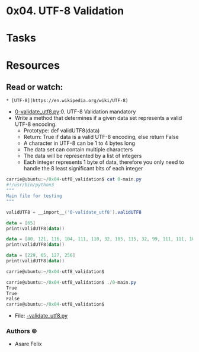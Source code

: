# 0x04. UTF-8 Validation
# Tasks
# Resources
## Read or watch:
    * [UTF-8](https://en.wikipedia.org/wiki/UTF-8)

* [0-validate_utf8.py](./0-validate_utf8.py):0. UTF-8 Validation
mandatory
* Write a method that determines if a given data set represents a valid UTF-8 encoding.
    * Prototype: def validUTF8(data)
    * Return: True if data is a valid UTF-8 encoding, else return False
    * A character in UTF-8 can be 1 to 4 bytes long
    * The data set can contain multiple characters
    * The data will be represented by a list of integers
    * Each integer represents 1 byte of data, therefore you only need to handle   the 8 least significant bits of each integer
```powershell
carrie@ubuntu:~/0x04-utf8_validation$ cat 0-main.py
#!/usr/bin/python3
"""
Main file for testing
"""

validUTF8 = __import__('0-validate_utf8').validUTF8

data = [65]
print(validUTF8(data))

data = [80, 121, 116, 104, 111, 110, 32, 105, 115, 32, 99, 111, 111, 108, 33]
print(validUTF8(data))

data = [229, 65, 127, 256]
print(validUTF8(data))

carrie@ubuntu:~/0x04-utf8_validation$
```

```powershell
carrie@ubuntu:~/0x04-utf8_validation$ ./0-main.py
True
True
False
carrie@ubuntu:~/0x04-utf8_validation$
```
* File: [-validate_utf8.py](./0-validate_utf8.py)
### Authors &copy;

- Asare Felix

